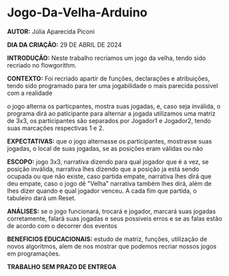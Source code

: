 # Jogo-Da-Velha-Arduino

**AUTOR:** Júlia Aparecida Piconi

**DIA DA CRIAÇÃO:** 29 DE ABRIL DE 2024

**INTRODUÇÃO:** Neste trabalho recriamos um jogo da velha, tendo sido recriado no flowgorithm.


**CONTEXTO:** Foi recriado apartir de funções, declarações e atribuições, tendo sido programado para ter uma jogabilidade o mais parecida possivel com a realidade


o jogo alterna os particpantes, mostra suas jogadas, e, caso seja inválida, o programa dirá ao paticipante para alternar a jogada
utilizamos uma matriz de 3x3, os participantes são separados por Jogador1 e Jogador2, tendo suas marcações respectivas 1 e 2.


**EXPECTATIVAS:** que o jogo alternasse os participantes, mostrasse suas jogadas, o local de suas jogadas, se as posições eram válidas ou não


**ESCOPO:** jogo 3x3, narrativa dizendo para qual jogador que é a vez, se posição inválida, narrativa lhes dizendo que a posição ja está sendo ocupada ou que não existe, caso partida empate, narrativa lhes dirá que deu empate, caso o jogo dê "Velha" narrativa também lhes dirá, além de lhes dizer quando e qual jogador venceu. A cada fim que partida, o tabuleiro dará um Reset.


**ANÁLISES:** se o jogo funcionará, trocará e jogador, marcará suas jogadas corretamente, falará suas jogadas e seus possiveis erros e se as falas estão de acordo com o decorrer dos eventos


**BENEFICIOS EDUCACIONAIS:** estudo de matriz, funções, utilização de novos algoritmos, alem de nos mostrar que podemos recriar nossos jogos em programações.



**TRABALHO SEM PRAZO DE ENTREGA**
